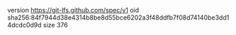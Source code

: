 version https://git-lfs.github.com/spec/v1
oid sha256:84f7944d38e4314b8be8d55bce6202a3f48ddfb7f08d74140be3dd14dcdc0d9d
size 376
